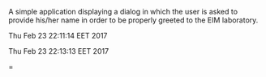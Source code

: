 A simple application displaying a dialog in which the user is asked to provide his/her name in order to be properly greeted to the EIM laboratory.

Thu Feb 23 22:11:14 EET 2017

Thu Feb 23 22:13:13 EET 2017

=

